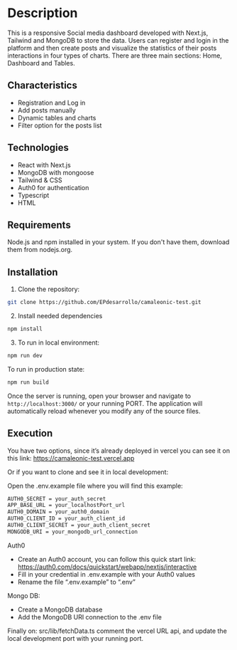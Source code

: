 # Description

This is a responsive Social media dashboard developed with Next.js, Tailwind and MongoDB to store the data.
Users can register and login in the platform and then create posts and visualize the statistics of their posts interactions in four types of charts.
There are three main sections: Home, Dashboard and Tables.

## Characteristics

- Registration and Log in
- Add posts manually
- Dynamic tables and charts
- Filter option for the posts list

## Technologies

- React with Next.js
- MongoDB with mongoose
- Tailwind & CSS
- Auth0 for authentication
- Typescript
- HTML

## Requirements

Node.js and npm installed in your system. If you don't have them, download them from nodejs.org.

## Installation

1.  Clone the repository:

```bash
git clone https://github.com/EPdesarrollo/camaleonic-test.git
```

2. Install needed dependencies

```bash
npm install
```

3. To run in local environment:

```bash
npm run dev
```

To run in production state:

```bash
npm run build
```

Once the server is running, open your browser and navigate to `http://localhost:3000/` or your running PORT. The application will automatically reload whenever you modify any of the source files.

## Execution

You have two options, since it’s already deployed in vercel you can see it on this link: https://camaleonic-test.vercel.app

Or if you want to clone and see it in local development:

Open the .env.example file where you will find this example:

```bash
AUTH0_SECRET = your_auth_secret
APP_BASE_URL = your_localhostPort_url
AUTH0_DOMAIN = your_auth0_domain
AUTH0_CLIENT_ID = your_auth_client_id
AUTH0_CLIENT_SECRET = your_auth_client_secret
MONGODB_URI = your_mongodb_url_connection

```

Auth0

- Create an Auth0 account, you can follow this quick start link: https://auth0.com/docs/quickstart/webapp/nextjs/interactive
- Fill in your credential in .env.example with your Auth0 values
- Rename the file “.env.example” to “.env”

Mongo DB:

- Create a MongoDB database
- Add the MongoDB URI connection to the .env file

Finally on: src/lib/fetchData.ts comment the vercel URL api, and update the local development port with your running port.
